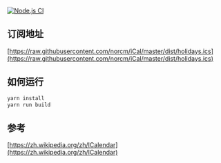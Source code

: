 [![Node.js CI](https://github.com/norcm/iCal/actions/workflows/node.js.yml/badge.svg?branch=master&event=push)](https://github.com/norcm/iCal/actions/workflows/node.js.yml)

## 订阅地址

[https://raw.githubusercontent.com/norcm/iCal/master/dist/holidays.ics](https://raw.githubusercontent.com/norcm/iCal/master/dist/holidays.ics)

## 如何运行

```js
yarn install
yarn run build
```

## 参考

[https://zh.wikipedia.org/zh/ICalendar](https://zh.wikipedia.org/zh/ICalendar)
